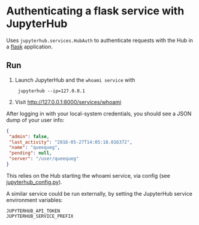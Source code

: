 # Authenticating a flask service with JupyterHub

Uses `jupyterhub.services.HubAuth` to authenticate requests with the Hub in a [flask][] application.

## Run

1. Launch JupyterHub and the `whoami service` with

        jupyterhub --ip=127.0.0.1

2. Visit http://127.0.0.1:8000/services/whoami

After logging in with your local-system credentials, you should see a JSON dump of your user info:

```json
{
 "admin": false,
 "last_activity": "2016-05-27T14:05:18.016372",
 "name": "queequeg",
 "pending": null,
 "server": "/user/queequeg"
}
```

This relies on the Hub starting the whoami service, via config (see [jupyterhub_config.py](./jupyterhub_config.py)).

A similar service could be run externally, by setting the JupyterHub service environment variables:

    JUPYTERHUB_API_TOKEN
    JUPYTERHUB_SERVICE_PREFIX


[flask]: http://flask.pocoo.org

